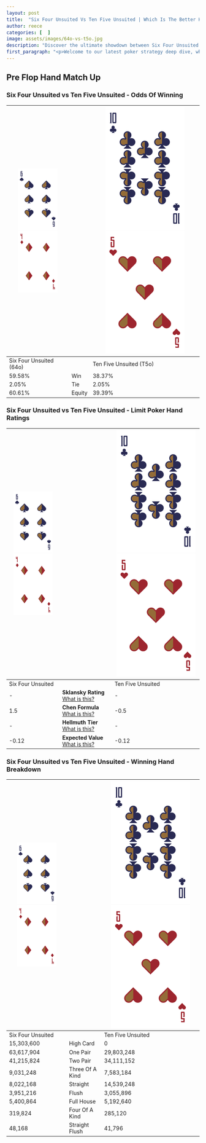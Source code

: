 ```yaml
---
layout: post
title:  "Six Four Unsuited Vs Ten Five Unsuited | Which Is The Better Hand In Poker? A Complete Guide"
author: reece
categories: [  ]
image: assets/images/64o-vs-t5o.jpg
description: "Discover the ultimate showdown between Six Four Unsuited and Ten Five Unsuited in poker! Uncover the odds, strategies, and scenarios where one hand triumphs over the other. Get ready to up your poker game with this thrilling analysis."
first_paragraph: "<p>Welcome to our latest poker strategy deep dive, where we're pitting two distinct hands against each other in a high-stakes showdown: Six Four Unsuited vs Ten Five Unsuited.</p><p>In the dynamic world of poker, every decision counts, and knowing which hand holds the upper hand is key to your success at the table.</p><p>In this article, we'll dissect these two hands, explore the scenarios where one dominates the other, and equip you with the knowledge to make strategic choices that can tip the odds in your favor.</p><p>Get ready to unravel the intriguing dynamics of these poker hands and elevate your game to new heights.</p>"
---
```




[comment]: # (sp0)

## Pre Flop Hand Match Up

<div class="table hand-ratings" markdown="1"> 



### Six Four Unsuited vs Ten Five Unsuited - Odds Of Winning


    
| ![image info](assets/images/hand1/6.png) ![image info](assets/images/hand1/4o.png) |  | ![image info](assets/images/hand2/T.png) ![image info](assets/images/hand2/5o.png) |
| -------- | -------- | -------- |
| Six Four Unsuited (64o) |  | Ten Five Unsuited (T5o) |
| 59.58% | Win | 38.37% |
| 2.05% | Tie | 2.05% |
| 60.61% | Equity | 39.39% |




[comment]: # (sp1)



### Six Four Unsuited vs Ten Five Unsuited - Limit Poker Hand Ratings


    
| ![image info](assets/images/hand1/6.png) ![image info](assets/images/hand1/4o.png) |  | ![image info](assets/images/hand2/T.png) ![image info](assets/images/hand2/5o.png) |
| -------- | -------- | -------- |
| Six Four Unsuited |  | Ten Five Unsuited |
| - | **Sklansky Rating** [What is this?](/sklansky-rating-explained) | - |
| 1.5 | **Chen Formula** [What is this?](/chen-formula-explained) | -0.5 |
| - | **Hellmuth Tier** [What is this?](/Hellmuth-tier-explained) | - |
| -0.12 | **Expected Value** [What is this?](/expected-value-explained) | -0.12 |




[comment]: # (sp2)



### Six Four Unsuited vs Ten Five Unsuited - Winning Hand Breakdown


    
| ![image info](assets/images/hand1/6.png) ![image info](assets/images/hand1/4o.png) |  | ![image info](assets/images/hand2/T.png) ![image info](assets/images/hand2/5o.png) |
| -------- | -------- | -------- |
| Six Four Unsuited |  | Ten Five Unsuited |
| 15,303,600 | High Card | 0 |
| 63,617,904 | One Pair | 29,803,248 |
| 41,215,824 | Two Pair | 34,111,152 |
| 9,031,248 | Three Of A Kind | 7,583,184 |
| 8,022,168 | Straight | 14,539,248 |
| 3,951,216 | Flush | 3,055,896 |
| 5,400,864 | Full House | 5,192,640 |
| 319,824 | Four Of A Kind | 285,120 |
| 48,168 | Straight Flush | 41,796 |




[comment]: # (sp3)



</div>

[comment]: # (sp4)



[comment]: # (sp5)

